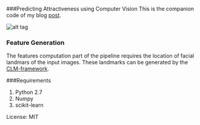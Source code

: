 ###Predicting Attractiveness using Computer Vision
This is the companion code of my blog [post](http://www.learnopencv.com/computer-vision-for-predicting-facial-attractiveness/).

![alt tag](http://www.learnopencv.com/wp-content/uploads/2015/07/2_det_0.jpg)


### Feature Generation
The features computation part of the pipeline requires the location of facial landmars of the input images.
These landmarks can be generated by the [CLM-framework](https://github.com/TadasBaltrusaitis/CLM-framework).

###Requirements
1. Python 2.7
2. Numpy
3. scikit-learn

License: MIT
